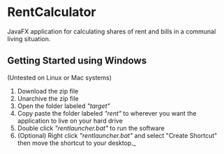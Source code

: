 # RentCalculator
JavaFX application for calculating shares of rent and bills in a communal living situation.

## Getting Started using Windows
(Untested on Linux or Mac systems) 

1. Download the zip file
2. Unarchive the zip file
3. Open the folder labeled *"target"*
4. Copy paste the folder labeled *"rent"* to wherever you want the application to live on your hard drive
5. Double click *"rentlauncher.bat"* to run the software
6. (Optional) Right click *"rentlauncher.bat"* and select "Create Shortcut" then move the shortcut to your desktop._
